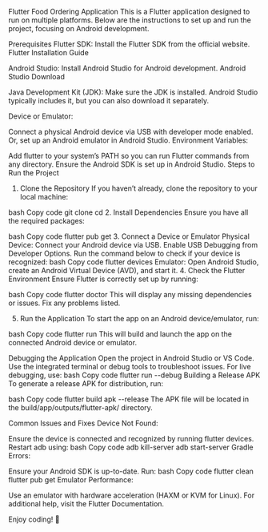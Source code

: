 Flutter Food Ordering Application
This is a Flutter application designed to run on multiple platforms. Below are the instructions to set up and run the project, focusing on Android development.

Prerequisites
Flutter SDK: Install the Flutter SDK from the official website.
Flutter Installation Guide

Android Studio: Install Android Studio for Android development.
Android Studio Download

Java Development Kit (JDK): Make sure the JDK is installed. Android Studio typically includes it, but you can also download it separately.

Device or Emulator:

Connect a physical Android device via USB with developer mode enabled.
Or, set up an Android emulator in Android Studio.
Environment Variables:

Add flutter to your system’s PATH so you can run Flutter commands from any directory.
Ensure the Android SDK is set up in Android Studio.
Steps to Run the Project
1. Clone the Repository
If you haven’t already, clone the repository to your local machine:

bash
Copy code
git clone <repository-url>
cd <repository-folder>
2. Install Dependencies
Ensure you have all the required packages:

bash
Copy code
flutter pub get
3. Connect a Device or Emulator
Physical Device:
Connect your Android device via USB.
Enable USB Debugging from Developer Options.
Run the command below to check if your device is recognized:
bash
Copy code
flutter devices
Emulator:
Open Android Studio, create an Android Virtual Device (AVD), and start it.
4. Check the Flutter Environment
Ensure Flutter is correctly set up by running:

bash
Copy code
flutter doctor
This will display any missing dependencies or issues. Fix any problems listed.

5. Run the Application
To start the app on an Android device/emulator, run:

bash
Copy code
flutter run
This will build and launch the app on the connected Android device or emulator.

Debugging the Application
Open the project in Android Studio or VS Code.
Use the integrated terminal or debug tools to troubleshoot issues.
For live debugging, use:
bash
Copy code
flutter run --debug
Building a Release APK
To generate a release APK for distribution, run:

bash
Copy code
flutter build apk --release
The APK file will be located in the build/app/outputs/flutter-apk/ directory.

Common Issues and Fixes
Device Not Found:

Ensure the device is connected and recognized by running flutter devices.
Restart adb using:
bash
Copy code
adb kill-server
adb start-server
Gradle Errors:

Ensure your Android SDK is up-to-date.
Run:
bash
Copy code
flutter clean
flutter pub get
Emulator Performance:

Use an emulator with hardware acceleration (HAXM or KVM for Linux).
For additional help, visit the Flutter Documentation.

Enjoy coding! 🚀
